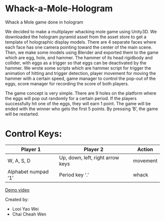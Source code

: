 # Whack-a-Mole-Hologram
Whack a Mole game done in hologram

We decided to make a multiplayer whacking mole game using Unity3D. We downloaded the hologram pyramid asset from the asset store to get a template of holographic display models. There are 4 separate faces where each face has one camera pointing toward the center of the main scene. Then, we make some models using Blender and exported them to the game which are egg, hole, and hammer. The hammer of its head rigidbody and collider, with eggs as a trigger so that eggs can be deactivated by the hammer. We wrote some scripts which are hammer script for trigger the animation of hitting and trigger detection, player movement for moving the hammer with a certain speed, game manager to control the pop-out of the eggs, score manager for recording the score of both players. 

The game concept is very simple. There are 9 holes on the platform where the eggs will pop out randomly for a certain period. If the players successfully hit one of the eggs, they will earn 1 point. The game will be ended with the winner who gets the first 5 points. By pressing ‘B’, the game will be restarted.

# Control Keys:

|Player 1 |Player 2 | Action|
|---------|---------|-------|
|W, A, S, D |Up, down, left, right arrow keys |movement |
|Alphabet numpad ‘1’  |Period key ‘.’ |whack |

<a href='https://youtu.be/rUjl3sK-_ik'>Demo video</a>

Created by:
- Looi Yao Wei	 
- Chai Cheah Wen	
